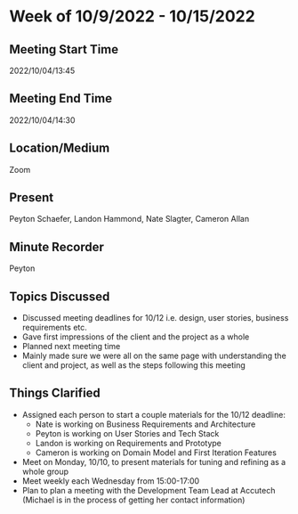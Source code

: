 # Week of 10/9/2022 - 10/15/2022

## Meeting Start Time

2022/10/04/13:45

## Meeting End Time

2022/10/04/14:30

## Location/Medium

Zoom

## Present

Peyton Schaefer, Landon Hammond, Nate Slagter, Cameron Allan

## Minute Recorder

Peyton

## Topics Discussed

- Discussed meeting deadlines for 10/12 i.e. design, user stories, business requirements etc.
- Gave first impressions of the client and the project as a whole
- Planned next meeting time
- Mainly made sure we were all on the same page with understanding the client and project, as well as the steps following this meeting


## Things Clarified

- Assigned each person to start a couple materials for the 10/12 deadline:
  - Nate is working on Business Requirements and Architecture
  - Peyton is working on User Stories and Tech Stack
  - Landon is working on Requirements and Prototype
  - Cameron is working on Domain Model and First Iteration Features
- Meet on Monday, 10/10, to present materials for tuning and refining as a whole group
- Meet weekly each Wednesday from 15:00-17:00
- Plan to plan a meeting with the Development Team Lead at Accutech (Michael is in the process of getting her contact information)
